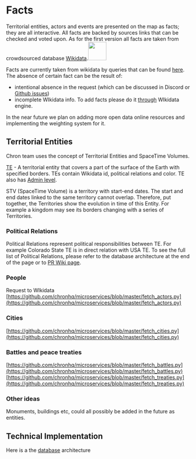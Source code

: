 # Facts

Territorial entities, actors and events are presented on the map as facts; they are all interactive. All facts are backed by sources links that can be checked and voted upon. As for the first version all facts are taken from crowdsourced database [Wikidata](www.wikidata.org).<img src="https://s3.amazonaws.com/libapps/accounts/115194/images/Wikidata_stamp.png" height="50">

Facts are currently taken from wikidata by queries that can be found [here](https://github.com/chronhq/microservices). 
The absence of certain fact can be the result of:
* intentional absence in the request (which can be discussed in Discord or [Github issues](https://github.com/chronhq/microservices/issues))
* incomplete WIkidata info. To add facts please do it [through](https://www.wikidata.org/wiki/Wikidata:Tours) WIkidata engine.

In the near future we plan on adding more open data online resources and implementing the weighting system for it.

## Territorial Entities

Chron team uses the concept of Territorial Entities and SpaceTime Volumes. 

[TE](https://en.wikipedia.org/wiki/Territorial_entity) - A territorial entity that covers a part of the surface of the Earth with specified borders. TEs contain Wikidata id, political relations and color. TE also has [Admin level](/wiki/documentation/admin_level).

STV (SpaceTime Volume) is a territory with start-end dates. The start and end dates linked to the same territory cannot overlap. Therefore, put together, the Territories show the evolution in time of this Entity. For example a kingdom may see its borders changing with a series of Territories. 

### Political Relations

Political Relations represent political responsibilities between TE. For example Colorado State TE is in direct relation with USA TE. To see the full list of Political Relations, please refer to the database architecture at the end of the page or to [PR Wiki page](/wiki/documentation/political_relations).

### People

Request to WIkidata  
[https://github.com/chronhq/microservices/blob/master/fetch_actors.py](https://github.com/chronhq/microservices/blob/master/fetch_actors.py)

### Cities

[https://github.com/chronhq/microservices/blob/master/fetch_cities.py](https://github.com/chronhq/microservices/blob/master/fetch_cities.py)

### Battles and peace treaties

[https://github.com/chronhq/microservices/blob/master/fetch_battles.py](https://github.com/chronhq/microservices/blob/master/fetch_battles.py)
[https://github.com/chronhq/microservices/blob/master/fetch_treaties.py](https://github.com/chronhq/microservices/blob/master/fetch_treaties.py)

### Other ideas

Monuments, buildings etc, could all possibly be added in the future as entities. 

## Technical Implementation

Here is a the [database](/wiki/documentation/database) architecture

